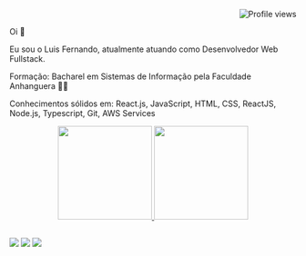 <p align="right"> <img src="https://komarev.com/ghpvc/?username=LuisFMQC&color=red" alt="Profile views" /> </p>

Oi 👋

Eu sou o Luis Fernando, atualmente atuando como Desenvolvedor Web Fullstack.

Formação: Bacharel em Sistemas de Informação pela Faculdade Anhanguera 🐱‍👤 

Conhecimentos sólidos em: React.js, JavaScript, HTML, CSS, ReactJS, Node.js, Typescript, Git, AWS Services




<div align="center">
  <a href="https://github.com/LuisFMQC?tab=repositories">
  <img height="165em" src="https://github-readme-stats.vercel.app/api?username=LuisFMQC&show_icons=true&theme=dark&include_all_commits=true&count_private=true"/>
  <img height="165em" src="https://github-readme-stats.vercel.app/api/top-langs/?username=LuisFMQC&layout=compact&langs_count=7&theme=dark"/></a>
</div>


##


<div>
  <a href="https://instagram.com/luisfernandomqc" target="_blank"><img src="https://img.shields.io/badge/-Instagram-%23E4405F?style=for-the-badge&logo=instagram&logoColor=white"></a>
  <a href = "mailto:luismqdf@gmail.com"><img src="https://img.shields.io/badge/-Gmail-%23333?style=for-the-badge&logo=gmail&logoColor=white" target="_blank"></a>
  <a href="https://www.linkedin.com/in/luisfmqc/" target="_blank"><img src="https://img.shields.io/badge/-LinkedIn-%230077B5?style=for-the-badge&logo=linkedin&logoColor=white" target="_blank"></a>
</div>
<!---
LuisFMQC/LuisFMQC is a ✨ special ✨ repository because its `README.md` (this file) appears on your GitHub profile.
You can click the Preview link to take a look at your changes.
--->
